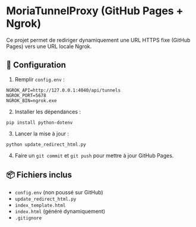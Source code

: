 # MoriaTunnelProxy (GitHub Pages + Ngrok)

Ce projet permet de rediriger dynamiquement une URL HTTPS fixe (GitHub Pages) vers une URL locale Ngrok.

## 🔧 Configuration

1. Remplir `config.env` :
```
NGROK_API=http://127.0.0.1:4040/api/tunnels
NGROK_PORT=5678
NGROK_BIN=ngrok.exe
```

2. Installer les dépendances :
```
pip install python-dotenv
```

3. Lancer la mise à jour :
```
python update_redirect_html.py
```

4. Faire un `git commit` et `git push` pour mettre à jour GitHub Pages.

## 📦 Fichiers inclus

- `config.env` (non poussé sur GitHub)
- `update_redirect_html.py`
- `index_template.html`
- `index.html` (généré dynamiquement)
- `.gitignore`
